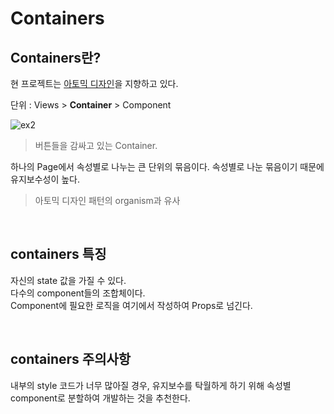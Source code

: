 # Containers

## Containers란?
현 프로젝트는 [아토믹 디자인](https://kciter.so/posts/effective-atomic-design)을 지향하고 있다.

단위 : Views > **Container** > Component

![ex2](https://user-images.githubusercontent.com/91718091/144580824-eed21ac5-0882-42c9-96e0-519f0c569643.png)

> 버튼들을 감싸고 있는 Container.

하나의 Page에서 속성별로 나누는 큰 단위의 묶음이다.
속성별로 나눈 묶음이기 때문에 유지보수성이 높다.

> 아토믹 디자인 패턴의 organism과 유사

<br/>

## containers 특징
자신의 state 값을 가질 수 있다.<br/>
다수의 component들의 조합체이다.<br/>
Component에 필요한 로직을 여기에서 작성하여 Props로 넘긴다.<br/>

<br/>

## containers 주의사항
내부의 style 코드가 너무 많아질 경우, 유지보수를 탁월하게 하기 위해 속성별 component로 분할하여 개발하는 것을 추천한다.